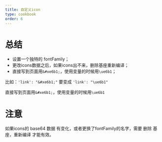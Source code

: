 ```yaml
---
title: 自定义icon
type: cookbook
order: 6
---
```


# 总结
- 设置一个独特的 fontFamily；
- 更改icons数据之后，如果icons出不来，删除基座重新编译；
- 直接写到页面用`&#xe6b1;`，使用变量的时候用`\ue6b1`；

比如：`'link': "&#xe6b1;"` 要变成 `'link': "\ue6b1"`

直接写到页面用`&#xe6b1;`，使用变量的时候用`\ue6b1`

# 注意
如果icons的 base64 数据 有变化，或者更换了fontFamily的名字，需要 删除 基座，重新编译 才能有效。
